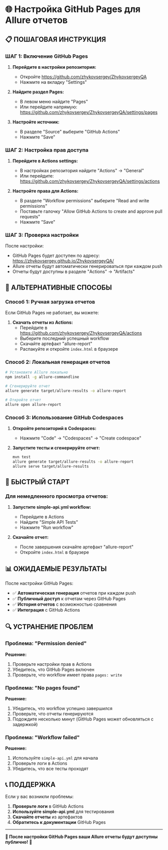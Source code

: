 # 🌐 Настройка GitHub Pages для Allure отчетов

## 📋 **ПОШАГОВАЯ ИНСТРУКЦИЯ**

### **ШАГ 1: Включение GitHub Pages**

1. **Перейдите в настройки репозитория:**
   - Откройте https://github.com/zhykovsergey/ZhykovsergeyQA
   - Нажмите на вкладку "Settings"

2. **Найдите раздел Pages:**
   - В левом меню найдите "Pages"
   - Или перейдите напрямую: https://github.com/zhykovsergey/ZhykovsergeyQA/settings/pages

3. **Настройте источник:**
   - В разделе "Source" выберите "GitHub Actions"
   - Нажмите "Save"

### **ШАГ 2: Настройка прав доступа**

1. **Перейдите в Actions settings:**
   - В настройках репозитория найдите "Actions" → "General"
   - Или перейдите: https://github.com/zhykovsergey/ZhykovsergeyQA/settings/actions

2. **Настройте права для Actions:**
   - В разделе "Workflow permissions" выберите "Read and write permissions"
   - Поставьте галочку "Allow GitHub Actions to create and approve pull requests"
   - Нажмите "Save"

### **ШАГ 3: Проверка настройки**

После настройки:
- GitHub Pages будет доступен по адресу: https://zhykovsergey.github.io/ZhykovsergeyQA/
- Allure отчеты будут автоматически генерироваться при каждом push
- Отчеты будут доступны в разделе "Actions" → "Artifacts"

## 🔧 **АЛЬТЕРНАТИВНЫЕ СПОСОБЫ**

### **Способ 1: Ручная загрузка отчетов**

Если GitHub Pages не работает, вы можете:

1. **Скачать отчеты из Actions:**
   - Перейдите в https://github.com/zhykovsergey/ZhykovsergeyQA/actions
   - Выберите последний успешный workflow
   - Скачайте артефакт "allure-report"
   - Распакуйте и откройте `index.html` в браузере

### **Способ 2: Локальная генерация отчетов**

```bash
# Установите Allure локально
npm install -g allure-commandline

# Сгенерируйте отчет
allure generate target/allure-results -o allure-report

# Откройте отчет
allure open allure-report
```

### **Способ 3: Использование GitHub Codespaces**

1. **Откройте репозиторий в Codespaces:**
   - Нажмите "Code" → "Codespaces" → "Create codespace"

2. **Запустите тесты и сгенерируйте отчет:**
   ```bash
   mvn test
   allure generate target/allure-results -o allure-report
   allure serve target/allure-results
   ```

## 🚀 **БЫСТРЫЙ СТАРТ**

### **Для немедленного просмотра отчетов:**

1. **Запустите simple-api.yml workflow:**
   - Перейдите в Actions
   - Найдите "Simple API Tests"
   - Нажмите "Run workflow"

2. **Скачайте отчет:**
   - После завершения скачайте артефакт "allure-report"
   - Откройте `index.html` в браузере

## 📊 **ОЖИДАЕМЫЕ РЕЗУЛЬТАТЫ**

После настройки GitHub Pages:

- ✅ **Автоматическая генерация** отчетов при каждом push
- ✅ **Публичный доступ** к отчетам через GitHub Pages
- ✅ **История отчетов** с возможностью сравнения
- ✅ **Интеграция** с GitHub Actions

## 🔍 **УСТРАНЕНИЕ ПРОБЛЕМ**

### **Проблема: "Permission denied"**

**Решение:**
1. Проверьте настройки прав в Actions
2. Убедитесь, что GitHub Pages включен
3. Проверьте, что workflow имеет права `pages: write`

### **Проблема: "No pages found"**

**Решение:**
1. Убедитесь, что workflow успешно завершился
2. Проверьте, что отчеты генерируются
3. Подождите несколько минут (GitHub Pages может обновляться с задержкой)

### **Проблема: "Workflow failed"**

**Решение:**
1. Используйте `simple-api.yml` для начала
2. Проверьте логи в Actions
3. Убедитесь, что все тесты проходят

## 📞 **ПОДДЕРЖКА**

Если у вас возникли проблемы:

1. **Проверьте логи** в GitHub Actions
2. **Используйте simple-api.yml** для тестирования
3. **Скачайте отчеты** из артефактов
4. **Обратитесь к документации** GitHub Pages

---

**🎯 После настройки GitHub Pages ваши Allure отчеты будут доступны публично!** 🚀

